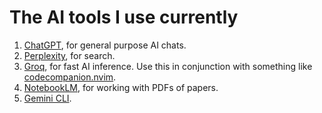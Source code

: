 # The AI tools I use currently

1. [ChatGPT](https://chatgpt.com/), for general purpose AI chats.
2. [Perplexity](https://www.perplexity.ai/), for search.
3. [Groq](https://groq.com/), for fast AI inference. Use this in conjunction
   with something like
   [codecompanion.nvim](https://github.com/olimorris/codecompanion.nvim).
4. [NotebookLM](https://notebooklm.google/), for working with PDFs of papers.
5. [Gemini CLI](https://github.com/google-gemini/gemini-cli).
